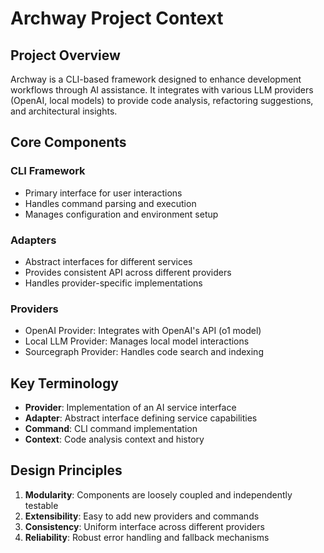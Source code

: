 # Archway Project Context

## Project Overview
Archway is a CLI-based framework designed to enhance development workflows through AI assistance. It integrates with various LLM providers (OpenAI, local models) to provide code analysis, refactoring suggestions, and architectural insights.

## Core Components

### CLI Framework
- Primary interface for user interactions
- Handles command parsing and execution
- Manages configuration and environment setup

### Adapters
- Abstract interfaces for different services
- Provides consistent API across different providers
- Handles provider-specific implementations

### Providers
- OpenAI Provider: Integrates with OpenAI's API (o1 model)
- Local LLM Provider: Manages local model interactions
- Sourcegraph Provider: Handles code search and indexing

## Key Terminology
- **Provider**: Implementation of an AI service interface
- **Adapter**: Abstract interface defining service capabilities
- **Command**: CLI command implementation
- **Context**: Code analysis context and history

## Design Principles
1. **Modularity**: Components are loosely coupled and independently testable
2. **Extensibility**: Easy to add new providers and commands
3. **Consistency**: Uniform interface across different providers
4. **Reliability**: Robust error handling and fallback mechanisms
